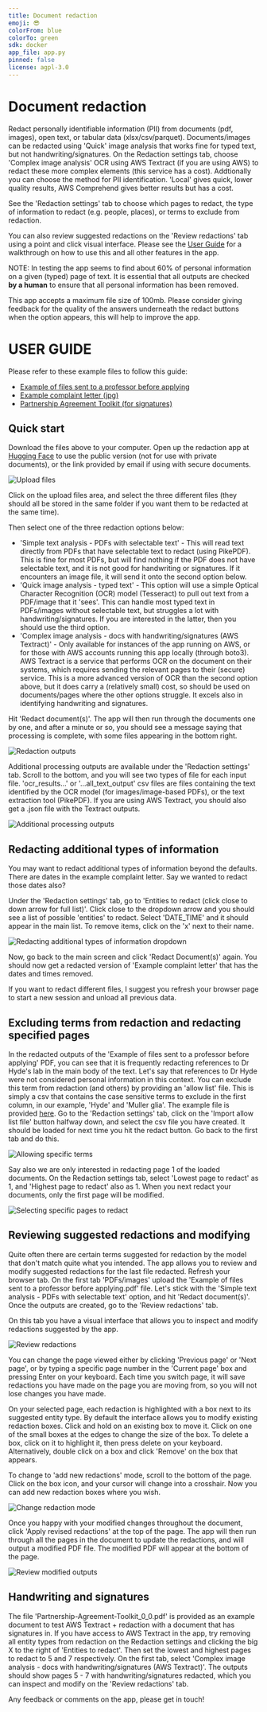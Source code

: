 ```yaml
---
title: Document redaction
emoji: 😎
colorFrom: blue
colorTo: green
sdk: docker
app_file: app.py
pinned: false
license: agpl-3.0
---
```


# Document redaction

Redact personally identifiable information (PII) from documents (pdf, images), open text, or tabular data (xlsx/csv/parquet). Documents/images can be redacted using 'Quick' image analysis that works fine for typed text, but not handwriting/signatures. On the Redaction settings tab, choose 'Complex image analysis' OCR using AWS Textract (if you are using AWS) to redact these more complex elements (this service has a cost). Addtionally you can choose the method for PII identification. 'Local' gives quick, lower quality results, AWS Comprehend gives better results but has a cost.

See the 'Redaction settings' tab to choose which pages to redact, the type of information to redact (e.g. people, places), or terms to exclude from redaction.

You can also review suggested redactions on the 'Review redactions' tab using a point and click visual interface. Please see the [User Guide](https://github.com/seanpedrick-case/doc_redaction/blob/main/README.md) for a walkthrough on how to use this and all other features in the app.

NOTE: In testing the app seems to find about 60% of personal information on a given (typed) page of text. It is essential that all outputs are checked **by a human** to ensure that all personal information has been removed.

This app accepts a maximum file size of 100mb. Please consider giving feedback for the quality of the answers underneath the redact buttons when the option appears, this will help to improve the app.

# USER GUIDE

Please refer to these example files to follow this guide: 
- [Example of files sent to a professor before applying](https://github.com/seanpedrick-case/document_redaction_examples/blob/main/example_of_emails_sent_to_a_professor_before_applying.pdf)
- [Example complaint letter (jpg)](https://github.com/seanpedrick-case/document_redaction_examples/blob/main/example_complaint_letter.jpg)
- [Partnership Agreement Toolkit (for signatures)](https://github.com/seanpedrick-case/document_redaction_examples/blob/main/Partnership-Agreement-Toolkit_0_0.pdf)

## Quick start

Download the files above to your computer. Open up the redaction app at [Hugging Face](https://huggingface.co/spaces/seanpedrickcase/document_redaction) to use the public version (not for use with private documents), or the link provided by email if using with secure documents.

![Upload files](https://raw.githubusercontent.com/seanpedrick-case/document_redaction_examples/main/quick_start/file_upload_highlight.PNG)

Click on the upload files area, and select the three different files (they should all be stored in the same folder if you want them to be redacted at the same time).

Then select one of the three redaction options below:
- 'Simple text analysis - PDFs with selectable text' - This will read text directly from PDFs that have selectable text to redact (using PikePDF). This is fine for most PDFs, but will find nothing if the PDF does not have selectable text, and it is not good for handwriting or signatures. If it encounters an image file, it will send it onto the second option below.
- 'Quick image analysis - typed text' - This option will use a simple Optical Character Recognition (OCR) model (Tesseract) to pull out text from a PDF/image that it 'sees'. This can handle most typed text in PDFs/images without selectable text, but struggles a lot with handwriting/signatures. If you are interested in the latter, then you should use the third option.
- 'Complex image analysis - docs with handwriting/signatures (AWS Textract)' - Only available for instances of the app running on AWS, or for those with AWS accounts running this app locally (through boto3). AWS Textract is a service that performs OCR on the document on their systems, which requires sending the relevant pages to their (secure) service. This is a more advanced version of OCR than the second option above, but it does carry a (relatively small) cost, so should be used on documents/pages where the other options struggle. It excels also in identifying handwriting and signatures.

Hit 'Redact document(s)'. The app will then run through the documents one by one, and after a minute or so, you should see a message saying that processing is complete, with some files appearing in the bottom right.

![Redaction outputs](https://raw.githubusercontent.com/seanpedrick-case/document_redaction_examples/main/quick_start/redaction_outputs.PNG)

Additional processing outputs are available under the 'Redaction settings' tab. Scroll to the bottom, and you will see two types of file for each input file. 'ocr_results...' or '...all_text_output' csv files are files containing the text identified by the OCR model (for images/image-based PDFs), or the text extraction tool (PikePDF). If you are using AWS Textract, you should also get a .json file with the Textract outputs.

![Additional processing outputs](https://raw.githubusercontent.com/seanpedrick-case/document_redaction_examples/main/quick_start/redaction_additional_outputs.PNG)

## Redacting additional types of information

You may want to redact additional types of information beyond the defaults. There are dates in the example complaint letter. Say we wanted to redact those dates also?

Under the 'Redaction settings' tab, go to 'Entities to redact (click close to down arrow for full list)'. Click close to the dropdown arrow and you should see a list of possible 'entities' to redact. Select 'DATE_TIME' and it should appear in the main list. To remove items, click on the 'x' next to their name.

![Redacting additional types of information dropdown](https://raw.githubusercontent.com/seanpedrick-case/document_redaction_examples/main/additional_entities/additional_entities_select.PNG)

Now, go back to the main screen and click 'Redact Document(s)' again. You should now get a redacted version of 'Example complaint letter' that has the dates and times removed.

If you want to redact different files, I suggest you refresh your browser page to start a new session and unload all previous data.

## Excluding terms from redaction and redacting specified pages

In the redacted outputs of the 'Example of files sent to a professor before applying' PDF, you can see that it is frequently redacting references to Dr Hyde's lab in the main body of the text. Let's say that references to Dr Hyde were not considered personal information in this context. You can exclude this term from redaction (and others) by providing an 'allow list' file. This is simply a csv that contains the case sensitive terms to exclude in the first column, in our example, 'Hyde' and 'Muller glia'. The example file is provided [here](https://github.com/seanpedrick-case/document_redaction_examples/blob/main/allow_list/allow_list.csv). Go to the 'Redaction settings' tab, click on the 'Import allow list file' button halfway down, and select the csv file you have created. It should be loaded for next time you hit the redact button. Go back to the first tab and do this.

![Allowing specific terms](https://raw.githubusercontent.com/seanpedrick-case/document_redaction_examples/main/allow_list/import_allow_list.PNG)

Say also we are only interested in redacting page 1 of the loaded documents. On the Redaction settings tab, select 'Lowest page to redact' as 1, and 'Highest page to redact' also as 1. When you next redact your documents, only the first page will be modified.

![Selecting specific pages to redact](https://raw.githubusercontent.com/seanpedrick-case/document_redaction_examples/main/allow_list/select_pages.PNG)

## Reviewing suggested redactions and modifying

Quite often there are certain terms suggested for redaction by the model that don't match quite what you intended. The app allows you to review and modify suggested redactions for the last file redacted. Refresh your browser tab. On the first tab 'PDFs/images' upload the 'Example of files sent to a professor before applying.pdf' file. Let's stick with the 'Simple text analysis - PDFs with selectable text' option, and hit 'Redact document(s)'. Once the outputs are created, go to the 'Review redactions' tab.

On this tab you have a visual interface that allows you to inspect and modify redactions suggested by the app. 

![Review redactions](https://raw.githubusercontent.com/seanpedrick-case/document_redaction_examples/main/review_redactions/review_redactions.PNG)

You can change the page viewed either by clicking 'Previous page' or 'Next page', or by typing a specific page number in the 'Current page' box and pressing Enter on your keyboard. Each time you switch page, it will save redactions you have made on the page you are moving from, so you will not lose changes you have made.

On your selected page, each redaction is highlighted with a box next to its suggested entity type. By default the interface allows you to modify existing redaction boxes. Click and hold on an existing box to move it. Click on one of the small boxes at the edges to change the size of the box. To delete a box, click on it to highlight it, then press delete on your keyboard. Alternatively, double click on a box and click 'Remove' on the box that appears.

To change to 'add new redactions' mode, scroll to the bottom of the page. Click on the box icon, and your cursor will change into a crosshair. Now you can add new redaction boxes where you wish.

![Change redaction mode](https://raw.githubusercontent.com/seanpedrick-case/document_redaction_examples/main/review_redactions/change_review_mode.PNG)

Once you happy with your modified changes throughout the document, click 'Apply revised redactions' at the top of the page. The app will then run through all the pages in the document to update the redactions, and will output a modified PDF file. The modified PDF will appear at the bottom of the page.

![Review modified outputs](https://raw.githubusercontent.com/seanpedrick-case/document_redaction_examples/main/review_redactions/review_mod_outputs.PNG)

## Handwriting and signatures

The file 'Partnership-Agreement-Toolkit_0_0.pdf' is provided as an example document to test AWS Textract + redaction with a document that has signatures in. If you have access to AWS Textract in the app, try removing all entity types from redaction on the Redaction settings and clicking the big X to the right of 'Entities to redact'. Then set the lowest and highest pages to redact to 5 and 7 respectively. On the first tab, select 'Complex image analysis - docs with handwriting/signatures (AWS Textract)'. The outputs should show pages 5 - 7 with handwriting/signatures redacted, which you can inspect and modify on the 'Review redactions' tab.


Any feedback or comments on the app, please get in touch!
